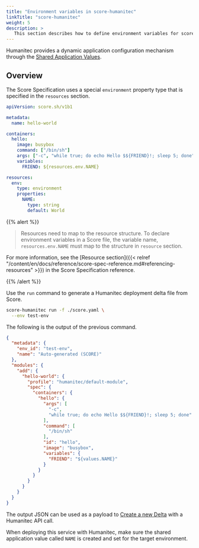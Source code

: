 ```yaml
---
title: "Environment variables in score-humanitec"
linkTitle: "score-humanitec"
weight: 5
description: >
   This section describes how to define environment variables for score-humanitec.
---
```


Humanitec provides a dynamic application configuration mechanism through the [Shared Application Values](https://docs.humanitec.com/using-humanitec/work-with-apps/define-app-values-and-secrets).

## Overview

The Score Specification uses a special `environment` property type that is specified in the `resources` section.

```yaml
apiVersion: score.sh/v1b1

metadata:
  name: hello-world

containers:
  hello:
    image: busybox
    command: ["/bin/sh"]
    args: ["-c", "while true; do echo Hello $${FRIEND}!; sleep 5; done"]
    variables:
      FRIEND: ${resources.env.NAME}

resources:
  env:
    type: environment
    properties:
      NAME:
        type: string
        default: World
```

{{% alert %}}

> Resources need to map to the resource structure.
> To declare environment variables in a Score file, the variable name, `resources.env.NAME` must map to the structure in `resource` section.

For more information, see the [Resource section]({{< relref "/content/en/docs/reference/score-spec-reference.md#referencing-resources" >}}) in the Score Specification reference.

{{% /alert %}}

Use the `run` command to generate a Humanitec deployment delta file from Score.

```bash
score-humanitec run -f ./score.yaml \
  --env test-env
```

The following is the output of the previous command.

```json
{
  "metadata": {
    "env_id": "test-env",
    "name": "Auto-generated (SCORE)"
  },
  "modules": {
    "add": {
      "hello-world": {
        "profile": "humanitec/default-module",
        "spec": {
          "containers": {
            "hello": {
              "args": [
                "-c",
                "while true; do echo Hello $${FRIEND}!; sleep 5; done"
              ],
              "command": [
                "/bin/sh"
              ],
              "id": "hello",
              "image": "busybox",
              "variables": {
                "FRIEND": "${values.NAME}"
              }
            }
          }
        }
      }
    }
  }
}
```

The output JSON can be used as a payload to [Create a new Delta](https://api-docs.humanitec.com/#tag/Delta/paths/~1orgs~1%7BorgId%7D~1apps~1%7BappId%7D~1deltas/post) with a Humanitec API call.

When deploying this service with Humanitec, make sure the shared application value called `NAME` is created and set for the target environment.
